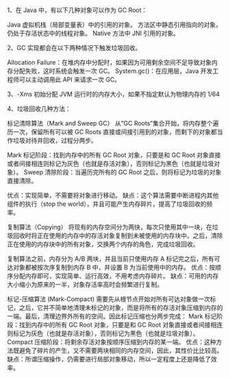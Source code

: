 1、在 Java 中，有以下几种对象可以作为 GC Root：

Java 虚拟机栈（局部变量表）中的引用的对象。
方法区中静态引用指向的对象。
仍处于存活状态中的线程对象。
Native 方法中 JNI 引用的对象。


2、GC 实现都会在以下两种情况下触发垃圾回收。

Allocation Failure：在堆内存中分配时，如果因为可用剩余空间不足导致对象内存分配失败，这时系统会触发一次 GC。
System.gc()：在应用层，Java 开发工程师可以主动调用此 API 来请求一次 GC。

3、-Xms 初始分配 JVM 运行时的内存大小，如果不指定默认为物理内存的 1/64


4、垃圾回收几种方法：

标记清除算法（Mark and Sweep GC）
从”GC Roots”集合开始，将内存整个遍历一次，保留所有可以被 GC Roots 直接或间接引用到的对象，而剩下的对象都当作垃圾对待并回收，过程分两步。

Mark 标记阶段：找到内存中的所有 GC Root 对象，只要是和 GC Root 对象直接或者间接相连则标记为灰色（也就是存活对象），否则标记为黑色（也就是垃圾对象）。
Sweep 清除阶段：当遍历完所有的 GC Root 之后，则将标记为垃圾的对象直接清除。

优点：实现简单，不需要将对象进行移动。
缺点：这个算法需要中断进程内其他组件的执行（stop the world），并且可能产生内存碎片，提高了垃圾回收的频率。

复制算法（Copying）
将现有的内存空间分为两快，每次只使用其中一块，在垃圾回收时将正在使用的内存中的存活对象复制到未被使用的内存块中。之后，清除正在使用的内存块中的所有对象，交换两个内存的角色，完成垃圾回收。

复制算法之前，内存分为 A/B 两块，并且当前只使用内存 A
标记完之后，所有可达对象都被按次序复制到内存 B 中，并设置 B 为当前使用中的内存。
优点：按顺序分配内存即可，实现简单、运行高效，不用考虑内存碎片。
缺点：可用的内存大小缩小为原来的一半，对象存活率高时会频繁进行复制。

标记-压缩算法 (Mark-Compact)
需要先从根节点开始对所有可达对象做一次标记，之后，它并不简单地清理未标记的对象，而是将所有的存活对象压缩到内存的一端。最后，清理边界外所有的空间。因此标记压缩也分两步完成：
Mark 标记阶段：找到内存中的所有 GC Root 对象，只要是和 GC Root 对象直接或者间接相连则标记为灰色（也就是存活对象），否则标记为黑色（也就是垃圾对象）。
Compact 压缩阶段：将剩余存活对象按顺序压缩到内存的某一端。
优点：这种方法既避免了碎片的产生，又不需要两块相同的内存空间，因此，其性价比比较高。
缺点：所谓压缩操作，仍需要进行局部对象移动，所以一定程度上还是降低了效率。







